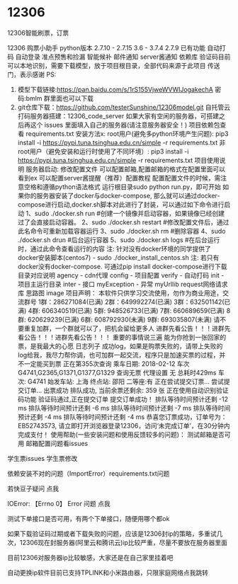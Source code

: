 # 12306
12306智能刷票，订票

12306 购票小助手
python版本
 2.7.10 - 2.7.15
 3.6 - 3.7.4
 2.7.9
已有功能
 自动打码
 自动登录
 准点预售和捡漏
 智能候补
 邮件通知
 server酱通知
依赖库
验证码目前可以本地识别，需要下载模型，放于项目根目录，全部代码来源于此项目 传送门，表示感谢
  PS: 
  1. 模型下载链接:https://pan.baidu.com/s/1rS155VjweWVWIJogakechA  密码:bmlm
     群里面也可以下载
  2. git仓库下载：https://github.com/testerSunshine/12306model.git
自托管云打码服务器搭建：12306_code_server
如果大家有空闲的服务器，可搭建之后再这个 issues 里面填入自己的服务器(请注意服务器安全！)
项目依赖包查看 requirements.txt
安装方法x:
root用户(避免多python环境产生问题): pip3 install -i https://pypi.tuna.tsinghua.edu.cn/simple -r requirements.txt
非root用户（避免安装和运行时使用了不同环境）: pip3 install -i https://pypi.tuna.tsinghua.edu.cn/simple -r requirements.txt
项目使用说明
服务器启动:
修改配置文件
可以配置邮箱,配置邮箱的格式在配置里面可以看到ex
可以配置server酱提醒（推荐）配置教程
配置配置文件的时候，需注意空格和遵循python语法格式
运行根目录sudo python run.py，即可开始
如果你的服务器安装了docker与docker-compose, 那么就可以通过docker-compose进行启动,docker.sh脚本对此进行了封装，可以通过如下命令进行启动
1、sudo ./docker.sh run #创建一个镜像并启动容器，如果镜像已经创建过了会直接启动容器。
2、sudo ./docker.sh restart #修改配置文件后，通过此名命令可重新加载容器运行
3、sudo ./docker.sh rm #删除容器
4、sudo ./docker.sh drun #后台运行容器
5、sudo ./docker.sh logs #在后台运行时，通过此命令查看运行的内容
注: 针对没有docker环境的同学提供了docker安装脚本(centos7) - sudo ./docker_install_centos.sh
注: 若只有docker没有docker-compose. 可通过pip install docker-compose进行下载
目录对应说明
agency - cdn代理
config - 项目配置
verify - 自动打码
init - 项目主运行目录
inter - 接口
myException - 异常
myUrllib request网络请求库
思路图
image
项目声明：
本软件只供学习交流使用，勿作为商业用途，交流群号
1群：286271084(已满)
2群：649992274(已满)
3群：632501142(已满)
4群: 606340519(已满)
5群: 948526733(已满)
7群: 660689659(已满)
8群: 620629239(已满)
6群: 608792930(未满)
9群: 693035807(未满)
请不要重复加群，一个群就可以了，把机会留给更多人
进群先看公告！！！进群先看公告！！！进群先看公告！！！ 重要的事情说三遍
能为你抢到一张回家的票，是我最大的心愿
日志列子
成功log，如果是购票失败的，请带上失败的log给我，我尽力帮你调，也可加群一起交流，程序只是加速买票的过程，并不一定能买到票
正在第355次查询  乘车日期: 2018-02-12  车次G4741,G2365,G1371,G1377,G1329 查询无票  代理设置 无  总耗时429ms
车次: G4741 始发车站: 上海 终点站: 邵阳 二等座:有
正在尝试提交订票...
尝试提交订单...
出票成功
排队成功, 当前余票还剩余: 359 张
正在使用自动识别验证码功能
验证码通过,正在提交订单
提交订单成功！
排队等待时间预计还剩 -12 ms
排队等待时间预计还剩 -6 ms
排队等待时间预计还剩 -7 ms
排队等待时间预计还剩 -4 ms
排队等待时间预计还剩 -4 ms
恭喜您订票成功，订单号为：EB52743573, 请立即打开浏览器登录12306，访问‘未完成订单’，在30分钟内完成支付！
使用帮助(一些安装问题和使用反馈较多的问题)：
测试邮箱是否可用 邮箱配置问题看issues

学生票issues 学生票修改

依赖安装不对的问题（ImportError）requirements.txt问题

若快豆子疑问 点我

IOError: 【Errno 0】 Error 问题 点我

测试下单接口是否可用，有两个下单接口，随便用哪个都ok

如果下载验证码过期或者下载失败的问题，应该是12306封ip的策略，多重试几次，12306现在封服务器(阿里云和腾讯云)ip比较严重，尽量不要放在服务器里面

目前12306对服务器ip比较敏感，大家还是在自己家里挂着吧

自动更换ip软件目前已支持TPLINK和小米路由器，只限家庭网络点我跳转
